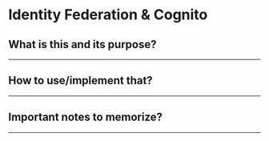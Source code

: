 # Identity Federation & Cognito

## What is this and its purpose?

---

## How to use/implement that?

---

## Important notes to memorize?

---
